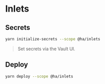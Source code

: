# Inlets

## Secrets

```bash
yarn initialize-secrets --scope @ha/inlets
```

> Set secrets via the Vault UI.

## Deploy

```bash
yarn deploy --scope @ha/inlets
```
